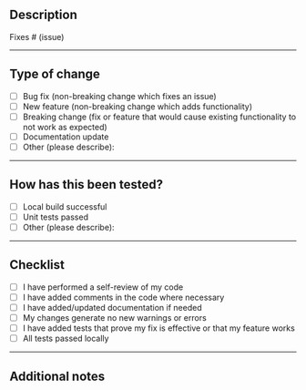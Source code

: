 ## Description
<!-- Please include a summary of the changes and the related issue. -->

Fixes # (issue)

---

## Type of change
<!-- Check the relevant options with an "x" -->

- [ ] Bug fix (non-breaking change which fixes an issue)
- [ ] New feature (non-breaking change which adds functionality)
- [ ] Breaking change (fix or feature that would cause existing functionality to not work as expected)
- [ ] Documentation update
- [ ] Other (please describe):

---

## How has this been tested?
<!-- Describe the tests you ran to verify your changes.
     Provide instructions so we can reproduce. -->

- [ ] Local build successful
- [ ] Unit tests passed
- [ ] Other (please describe):

---

## Checklist
<!-- Put an "x" in the boxes that apply. -->

- [ ] I have performed a self-review of my code
- [ ] I have added comments in the code where necessary
- [ ] I have added/updated documentation if needed
- [ ] My changes generate no new warnings or errors
- [ ] I have added tests that prove my fix is effective or that my feature works
- [ ] All tests passed locally

---

## Additional notes
<!-- Add any additional context, screenshots, or info here. -->
